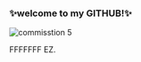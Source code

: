 ### ✨welcome to my GITHUB!✨

![commisstion 5](https://rare-gallery.com/mocahbig/396186-wallpaper-rose-blackpink-adidas-photoshoot-4k.jpg)
>
FFFFFFF EZ.

<!-- BLOG-POST-LIST:START -->
<!-- BLOG-POST-LIST:END -->
